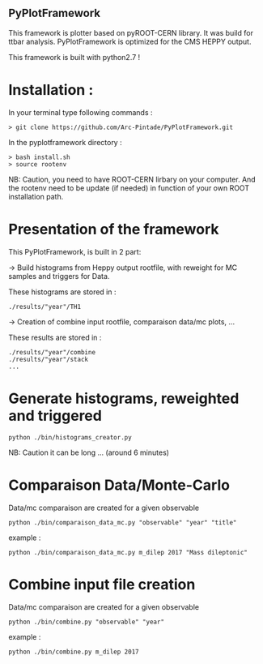 
##   PyPlotFramework

This framework is plotter based on pyROOT-CERN library. It was build for ttbar analysis.
PyPlotFramework is optimized for the CMS HEPPY output.

This framework is built with python2.7 !

# Installation :

In your terminal type following commands : 

    > git clone https://github.com/Arc-Pintade/PyPlotFramework.git

In the pyplotframework directory :

    > bash install.sh
    > source rootenv

NB: Caution, you need to have ROOT-CERN lirbary on your computer. And the rootenv 
need to be update (if needed) in function of your own ROOT installation path.


# Presentation of the framework 

This PyPlotFramework, is built in 2 part: 

  -> Build histograms from Heppy output rootfile, with reweight for MC samples and 
  triggers for Data. 

  These histograms are stored in :

    ./results/"year"/TH1

  -> Creation of combine input rootfile, comparaison data/mc plots, ...

  These results are stored in :

    ./results/"year"/combine
    ./results/"year"/stack
    ...

# Generate histograms, reweighted and triggered

    python ./bin/histograms_creator.py

NB: Caution it can be long ... (around 6 minutes)

# Comparaison Data/Monte-Carlo

Data/mc comparaison are created for a given observable

    python ./bin/comparaison_data_mc.py "observable" "year" "title"

example : 

    python ./bin/comparaison_data_mc.py m_dilep 2017 "Mass dileptonic"

# Combine input file creation 

Data/mc comparaison are created for a given observable

    python ./bin/combine.py "observable" "year" 

example :

    python ./bin/combine.py m_dilep 2017 

